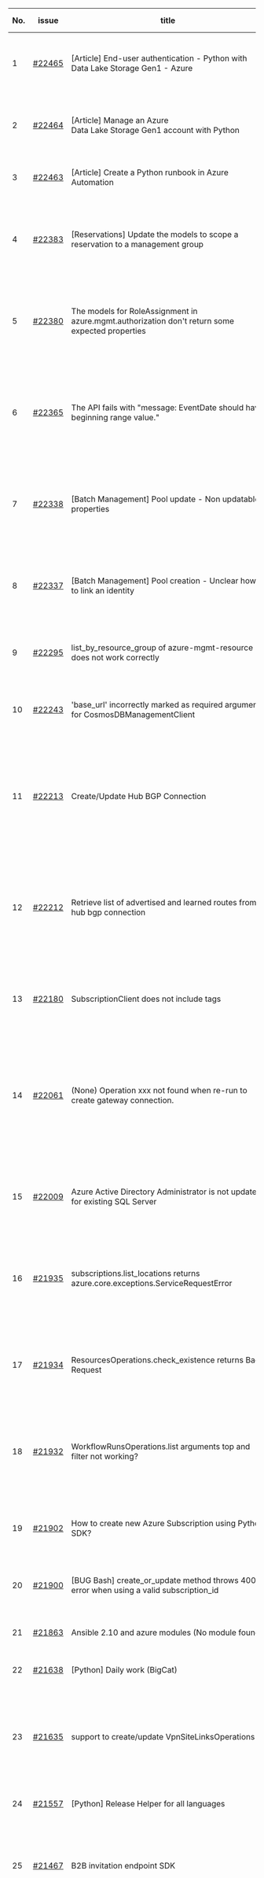 | No. | issue | title | labels | assignees | bot advice | created date |
| ------ | ------ | ------ | ------ | ------ | ------ | :-----: |
|1|[#22465](https://github.com/Azure/azure-sdk-for-python/issues/22465)|[Article] End-user authentication - Python with Data Lake Storage Gen1 - Azure|Storage, Docs, Client, Mgmt, Data Lake Storage Gen1, Resources|tasherif-msft, msyyc|new issue|2022-01-12|
|2|[#22464](https://github.com/Azure/azure-sdk-for-python/issues/22464)|[Article] Manage an Azure Data Lake Storage Gen1 account with Python|Storage, Docs, Client, Mgmt, Data Lake Storage Gen1, Resources|tasherif-msft, msyyc|new issue|2022-01-12|
|3|[#22463](https://github.com/Azure/azure-sdk-for-python/issues/22463)|[Article] Create a Python runbook in Azure Automation|Docs, Compute, Mgmt, Resources|msyyc|new issue|2022-01-12|
|4|[#22383](https://github.com/Azure/azure-sdk-for-python/issues/22383)|[Reservations] Update the models to scope a reservation to a management group|question, Reservations, Mgmt, customer-reported, needs-team-attention, CXP Attention|msyyc|new comment|2022-01-07|
|5|[#22380](https://github.com/Azure/azure-sdk-for-python/issues/22380)|The models for RoleAssignment in azure.mgmt.authorization don't return some expected properties|question, Authorization, Mgmt, customer-reported, needs-team-attention, CXP Attention|SaurabhSharma-MSFT, BigCat20196, msyyc|new comment|2022-01-07|
|6|[#22365](https://github.com/Azure/azure-sdk-for-python/issues/22365)|The API fails with "message: EventDate should have beginning range value."|bug, Docs, Mgmt, customer-reported, needs-team-attention, CXP Attention, Consumption - Billing|SaurabhSharma-MSFT, msyyc|new comment|2022-01-06|
|7|[#22338](https://github.com/Azure/azure-sdk-for-python/issues/22338)|[Batch Management] Pool update - Non updatable properties|Docs, question, Batch, Mgmt, customer-reported, needs-team-attention, CXP Attention|msyyc|new comment|2022-01-05|
|8|[#22337](https://github.com/Azure/azure-sdk-for-python/issues/22337)|[Batch Management] Pool creation - Unclear how to link an identity|Docs, question, Batch, Mgmt, customer-reported, needs-team-attention, CXP Attention|msyyc|new comment|2022-01-05|
|9|[#22295](https://github.com/Azure/azure-sdk-for-python/issues/22295)|list_by_resource_group of azure-mgmt-resource does not work correctly|question, Mgmt, customer-reported, CXP Attention|msyyc|new comment|2021-12-31|
|10|[#22243](https://github.com/Azure/azure-sdk-for-python/issues/22243)|'base_url' incorrectly marked as required argument for CosmosDBManagementClient|bug, Docs, Cosmos, Mgmt, customer-reported, CXP Attention|PramodValavala-MSFT, msyyc||2021-12-21|
|11|[#22213](https://github.com/Azure/azure-sdk-for-python/issues/22213)|Create/Update Hub BGP Connection|question, Network, Service Attention, Mgmt, customer-reported, needs-team-attention, Network - Virtual WAN|msyyc||2021-12-17|
|12|[#22212](https://github.com/Azure/azure-sdk-for-python/issues/22212)|Retrieve list of advertised and learned routes from hub bgp connection|question, Network, Service Attention, Mgmt, customer-reported, needs-team-attention, Network - Virtual WAN|msyyc||2021-12-17|
|13|[#22180](https://github.com/Azure/azure-sdk-for-python/issues/22180)|SubscriptionClient does not include tags|bug, Mgmt, customer-reported, Subscription, needs-team-attention, CXP Attention|SaurabhSharma-MSFT, BigCat20196, msyyc||2021-12-15|
|14|[#22061](https://github.com/Azure/azure-sdk-for-python/issues/22061)|(None) Operation xxx not found when re-run to create gateway connection.|bug, Network, Network - Application Gateway, Service Attention, Mgmt, customer-reported, needs-team-attention|msyyc||2021-12-07|
|15|[#22009](https://github.com/Azure/azure-sdk-for-python/issues/22009)|Azure Active Directory Administrator is not updated for existing SQL Server|bug, SQL, Service Attention, Mgmt, customer-reported, needs-team-attention|SaurabhSharma-MSFT, msyyc||2021-12-04|
|16|[#21935](https://github.com/Azure/azure-sdk-for-python/issues/21935)|subscriptions.list_locations returns azure.core.exceptions.ServiceRequestError|question, Mgmt, customer-reported, Subscription, needs-team-attention, CXP Attention|SaurabhSharma-MSFT, BigCat20196, msyyc||2021-11-30|
|17|[#21934](https://github.com/Azure/azure-sdk-for-python/issues/21934)|ResourcesOperations.check_existence returns Bad Request|question, Service Attention, Mgmt, customer-reported, needs-team-attention, Resources|SaurabhSharma-MSFT, msyyc||2021-11-30|
|18|[#21932](https://github.com/Azure/azure-sdk-for-python/issues/21932)|WorkflowRunsOperations.list arguments top and filter not working?|question, Logic App, Mgmt, customer-reported, needs-team-attention, CXP Attention|PramodValavala-MSFT, SaurabhSharma-MSFT, msyyc|new comment|2021-11-30|
|19|[#21902](https://github.com/Azure/azure-sdk-for-python/issues/21902)|How to create new Azure Subscription using Python SDK?|question, Service Attention, Mgmt, customer-reported, Subscription|msyyc||2021-11-29|
|20|[#21900](https://github.com/Azure/azure-sdk-for-python/issues/21900)|[BUG Bash] create_or_update method throws 400 error when using a valid subscription_id|question, Mgmt, customer-reported|msyyc||2021-11-26|
|21|[#21863](https://github.com/Azure/azure-sdk-for-python/issues/21863)|Ansible 2.10 and azure modules (No module found)|bug, Mgmt, customer-reported, needs-team-attention|msyyc|new comment|2021-11-23|
|22|[#21638](https://github.com/Azure/azure-sdk-for-python/issues/21638)|[Python] Daily work (BigCat)|Mgmt, Epic|BigCat20196, msyyc||2021-11-08|
|23|[#21635](https://github.com/Azure/azure-sdk-for-python/issues/21635)|support to create/update VpnSiteLinksOperations|feature-request, Service Attention, Mgmt, customer-reported, needs-team-attention, Network - Private Link|RAY-316, msyyc|new comment|2021-11-07|
|24|[#21557](https://github.com/Azure/azure-sdk-for-python/issues/21557)|[Python] Release Helper for all languages|Mgmt, Epic|BigCat20196, RAY-316, msyyc||2021-11-03|
|25|[#21467](https://github.com/Azure/azure-sdk-for-python/issues/21467)|B2B invitation endpoint SDK|feature-request, Graph, Service Attention, Mgmt, customer-reported, needs-team-attention|msyyc|new comment|2021-10-28|
|26|[#21451](https://github.com/Azure/azure-sdk-for-python/issues/21451)|Azure function list properties|question, Service Attention, Mgmt, customer-reported, Web Apps, needs-team-attention|BigCat20196, msyyc|new comment|2021-10-27|
|27|[#21449](https://github.com/Azure/azure-sdk-for-python/issues/21449)|Authorization Role Definition Update The requested resource does not support http method 'PUT': |question, Authorization, Service Attention, Mgmt, customer-reported, needs-team-attention|SaurabhSharma-MSFT, msyyc|new comment|2021-10-27|
|28|[#21375](https://github.com/Azure/azure-sdk-for-python/issues/21375)|I can not update only one key=value for the web app application setting|feature-request, Service Attention, Mgmt, customer-reported, needs-team-attention|SaurabhSharma-MSFT, msyyc|new comment|2021-10-22|
|29|[#21373](https://github.com/Azure/azure-sdk-for-python/issues/21373)|Migrate to the new test proxy system|Mgmt, Epic, MQ|msyyc||2021-10-22|
|30|[#21349](https://github.com/Azure/azure-sdk-for-python/issues/21349)|[Python] Remaining Issues clean up for Mgmt SDK|Mgmt, MQ|msyyc, ArthurMa1978||2021-10-20|
|31|[#21306](https://github.com/Azure/azure-sdk-for-python/issues/21306)|[Python] Upgrade service documents from Track 1 to Track 2|Mgmt, MQ|msyyc||2021-10-18|
|32|[#21304](https://github.com/Azure/azure-sdk-for-python/issues/21304)|[Python] Daily work|Mgmt, Epic|msyyc||2021-10-18|
|33|[#21252](https://github.com/Azure/azure-sdk-for-python/issues/21252)|from ._application_gateways_operations import ApplicationGatewaysOperations  ValueError: source code string cannot contain null bytes|bug, Network - Application Gateway, Service Attention, Mgmt, customer-reported, needs-team-attention|RAY-316, msyyc|new comment|2021-10-14|
|34|[#21008](https://github.com/Azure/azure-sdk-for-python/issues/21008)|KeyInfo for functions doesn't serialize correctly|bug, feature-request, Service Attention, Mgmt, customer-reported, Web Apps, needs-team-attention|BigCat20196, msyyc|new comment|2021-10-01|
|35|[#20804](https://github.com/Azure/azure-sdk-for-python/issues/20804)|Switching Tenant without relogin|feature-request, Service Attention, Mgmt, customer-reported, ARM - Core, needs-team-attention|msyyc|new comment|2021-09-23|
|36|[#20679](https://github.com/Azure/azure-sdk-for-python/issues/20679)|Query ALL azure services available in EACH region by azure sdk for python|question, Mgmt, customer-reported|msyyc|new comment|2021-09-14|
|37|[#20356](https://github.com/Azure/azure-sdk-for-python/issues/20356)|azure-mgmt-netapp: Operation: 'Change Ownership' is not permitted when creating NFSv4.1 volume|bug, Mgmt, customer-reported|RAY-316, msyyc|new comment|2021-08-19|
|38|[#20288](https://github.com/Azure/azure-sdk-for-python/issues/20288)|The operation api.get in the module azure.mgmt.apimanagement.operations doesn't return all the fields|bug, API Management, Mgmt, customer-reported|BigCat20196, msyyc|new comment|2021-08-16|
|39|[#20044](https://github.com/Azure/azure-sdk-for-python/issues/20044)|Follow-up: Is it possible to create a VM with OS disk type different than Premium SSD?|question, Compute - VM, Service Attention, Mgmt, customer-reported, needs-team-attention|RAY-316, TravisCragg-MSFT, msyyc|new comment|2021-08-02|
|40|[#19203](https://github.com/Azure/azure-sdk-for-python/issues/19203)|Cross references are broken|Docs, question, Mgmt, customer-reported, Subscription, needs-team-attention|RAY-316, msyyc|new comment|2021-06-10|
|41|[#18928](https://github.com/Azure/azure-sdk-for-python/issues/18928)|Missing ImportSource (and others) in azure.mgmt.containerregistry.v2019_04_01.models|question, Container Registry, Mgmt, customer-reported|msyyc|new comment|2021-05-25|
|42|[#18905](https://github.com/Azure/azure-sdk-for-python/issues/18905)|Bad body serialization creating a Schedule Trigger in Data Factory|bug, Data Factory, Service Attention, Mgmt, customer-reported, needs-team-attention|msyyc|new comment|2021-05-25|
|43|[#18347](https://github.com/Azure/azure-sdk-for-python/issues/18347)|How to create a VM with an existing/stored SSH key pair?|question, Mgmt, customer-reported, needs-team-attention|BigCat20196, RAY-316|new comment|2021-04-27|
|44|[#17801](https://github.com/Azure/azure-sdk-for-python/issues/17801)|Azure SDK is over 500MB and growing on each release.|question, Network, Service Attention, Mgmt, customer-reported, needs-team-attention|lmazuel, msyyc||2021-04-05|
|45|[#14919](https://github.com/Azure/azure-sdk-for-python/issues/14919)|AttributeError: 'UserPassCredentials' object has no attribute 'get_token'|question, Mgmt, customer-reported|msyyc|new comment|2020-10-30|
|46|[#8662](https://github.com/Azure/azure-sdk-for-python/issues/8662)|python sdks unusable due to mass instability and constant breaking changes|question, Mgmt, customer-reported, needs-team-attention|msyyc|new comment|2019-11-15|
|47|[#8256](https://github.com/Azure/azure-sdk-for-python/issues/8256)|virtual_machine_extensions.create_or_update infinite polling|bug, Compute, Compute - Extensions, Mgmt, customer-reported, needs-team-attention|msyyc|new comment|2019-10-29|
|48|[#8016](https://github.com/Azure/azure-sdk-for-python/issues/8016)|Disk snapshot delete fails with - Please remove the lock and try again|bug, Compute, Mgmt, customer-reported, needs-team-attention|msyyc|new comment|2019-10-18|
|49|[#7688](https://github.com/Azure/azure-sdk-for-python/issues/7688)|DeserializationError while listing Data Factory Linked Services|bug, Data Factory, Mgmt, customer-reported, needs-team-attention|msyyc|new comment|2019-10-08|
|50|[#7416](https://github.com/Azure/azure-sdk-for-python/issues/7416)|Delete virtual machine returns None if succeed|bug, Mgmt, customer-reported|msyyc|new comment|2019-09-23|
|51|[#6679](https://github.com/Azure/azure-sdk-for-python/issues/6679)|Implement azure compute and network api in single request|feature-request, Compute - VM, Mgmt, customer-reported, needs-team-attention|msyyc|new comment|2019-08-06|
|52|[#5047](https://github.com/Azure/azure-sdk-for-python/issues/5047)|Need sample code for Storage Lifecycle Management|Docs, Mgmt|msyyc|new comment|2019-05-02|
|53|[#2898](https://github.com/Azure/azure-sdk-for-python/issues/2898)|multi tenant_id client creation with get_client_from_cli_profile(SubscriptionClient) fails |feature-request, Mgmt, customer-reported|msyyc|new comment|2018-07-09|
